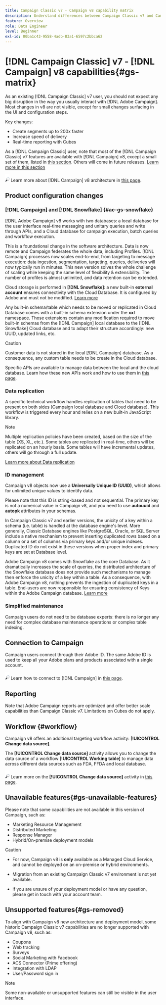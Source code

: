 ```yaml
---
title: Campaign Classic v7 - Campaign v8 capability matrix
description: Understand differences between Campaign Classic v7 and Campaign v8
feature: Overview
role: Data Engineer
level: Beginner
exl-id: 00ba1c43-9558-4adb-83a1-6597c2bbca62
---
```

# [!DNL Campaign Classic] v7 - [!DNL Campaign] v8 capabilities{#gs-matrix}

As an existing [!DNL Campaign Classic] v7 user, you should not expect any big disruption in the way you usually interact with [!DNL Adobe Campaign]. Most changes in v8 are not visible, except for small changes surfacing in the UI and configuration steps. 

Key changes: 

* Create segments up to 200x faster
* Increase speed of delivery
* Real-time reporting with Cubes

As a [!DNL Campaign Classic] user, note that most of the [!DNL Campaign Classic] v7 features are available with [!DNL Campaign] v8, except a small set of them, listed in [this section](#gs-removed). Others will come in future releases. [Learn more in this section](#gs-unavailable-features)

![](../assets/do-not-localize/glass.png) Learn more about [!DNL Campaign] v8 architecture in [this page](../dev/architecture.md).

## Product configuration changes

### [!DNL Campaign] and [!DNL Snowflake] {#ac-gs-snowflake}

[!DNL Adobe Campaign] v8 works with two databases: a local database for the user interface real-time messaging and unitary queries and write through APIs, and a Cloud database for campaign execution, batch queries and workflow execution.

This is a foundational change in the software architecture. Data is now remote and Campaign federates the whole data, including Profiles. [!DNL Campaign] processes now scales end-to-end, from targeting to message execution: data ingestion, segmentation, targeting, queries, deliveries will now typically run in minutes. This new version solves the whole challenge of scaling while keeping the same level of flexibility & extensibility. The number of profiles is almost unlimited, and data retention can be extended.

Cloud storage is performed in **[!DNL Snowflake]**: a new built-in **external account** ensures connectivity with the Cloud Database. It is configured by Adobe and must not be modified. [Learn more](../config/external-accounts.md)

Any built-in schema/table which needs to be moved or replicated in Cloud Database comes with a built-in schema extension under the **xxl** namespace. Those extensions contain any modification required to move built-in schemas from the [!DNL Campaign] local database to the [!DNL Snowflake] Cloud database and to adapt their structure accordingly: new UUID, updated links, etc.

>[!CAUTION]
>
> Customer data is not stored in the local [!DNL Campaign] database. As a consequence, any custom table needs to be create in the Cloud database.
>

Specific APIs are available to manage data between the local and the cloud database. Learn how these new APIs work and how to use them in [this page](../dev/new-apis.md).

### Data replication

A specific technical workflow handles replication of tables that need to be present on both sides (Campaign  local database and Cloud database). This workflow is triggered every hour and relies on a new built-in JavaScript library.

>[!NOTE]
>
> Multiple replication policies have been created, based on the size of the table (XS, XL, etc.).
> Some tables are replicated in real-time, others will be replicated on an hourly basis. Some tables will have incremental updates, others will go through a full update.
>

[Learn more about Data replication](../config/replication.md)

### ID management

Campaign v8 objects now use a **Universally Unique ID (UUID)**, which allows for unlimited unique values to identify data.

Please note that this ID is string-based and not sequential. The primary key is not a numerical value in Campaign v8, and you need to use **autouuid** and **autopk** attributes in your schemas.

In Campaign Classic v7 and earlier versions, the unicity of a key within a schema (i.e. table) is handled at the database engine's level. More generally, Classic Database engines like PostgreSQL, Oracle, or SQL Server include a native mechanism to prevent inserting duplicated rows based on a column or a set of columns via primary keys and/or unique indexes. Duplicated ID do not exist in these versions when proper index and primary keys are set at Database level.

Adobe Campaign v8 comes with Snowflake as the core Database. As it dramatically increases the scale of queries, the distributed architecture of the Snowflake database does not provide such mechanisms to manage then enforce the unicity of a key within a table. As a consequence, with Adobe Campaign v8, nothing prevents the ingestion of duplicated keys in a table. End-users are now responsible for ensuring consistency of Keys within the Adobe Campaign database. [Learn more](../dev/keys.md)

### Simplified maintenance

Campaign users do not need to be database experts: there is no longer any need for complex database maintenance operations or complex table indexing.

## Connection to Campaign

Campaign users connect through their Adobe ID. The same Adobe ID is used to keep all your Adobe plans and products associated with a single account. 

![](../assets/do-not-localize/glass.png) Learn how to connect to [!DNL Campaign] in [this page](connect.md).

## Reporting

 Note that Adobe Campaign reports are optimized and offer better scale capabilities than Campaign Classic v7. Limitations on Cubes do not apply.

## Workflow {#workflow}

Campaign v8 offers an additional targeting workflow activity: **[!UICONTROL Change data source]**.

The **[!UICONTROL Change data source]** activity allows you to change the data source of a workflow **[!UICONTROL Working table]** to manage data across different data sources such as FDA, FFDA and local database.

![](../assets/do-not-localize/glass.png) Learn more on the **[!UICONTROL Change data source]** activity in [this page](../config/workflows.md#change-data-source-activity).

## Unavailable features{#gs-unavailable-features}

Please note that some capabilities are not available in this version of Campaign, such as:

* Marketing Resource Management
* Distributed Marketing
* Response Manager
* Hybrid/On-premise deployment models

>[!CAUTION]
>
>* For now, Campaign v8 is **only** available as a Managed Cloud Service, and cannot be deployed on an on-premise or hybrid environments. 
>
>* Migration from an existing Campaign Classic v7 environment is not yet available.
>
>* If you are unsure of your deployment model or have any question, please get in touch with your account team.

## Unsupported features{#gs-removed}

To align with Campaign v8 new architecture and deployment model, some historic Campaign Classic v7 capabilities are no longer supported with Campaign v8, such as:

* Coupons
* Web tracking
* Surveys
* Social Marketing with Facebook
* ACS Connector (Prime offering)
* Integration with LDAP
* User/Password sign in

>[!NOTE]
>
>Some non-available or unsupported features can still be visible in the user interface.
